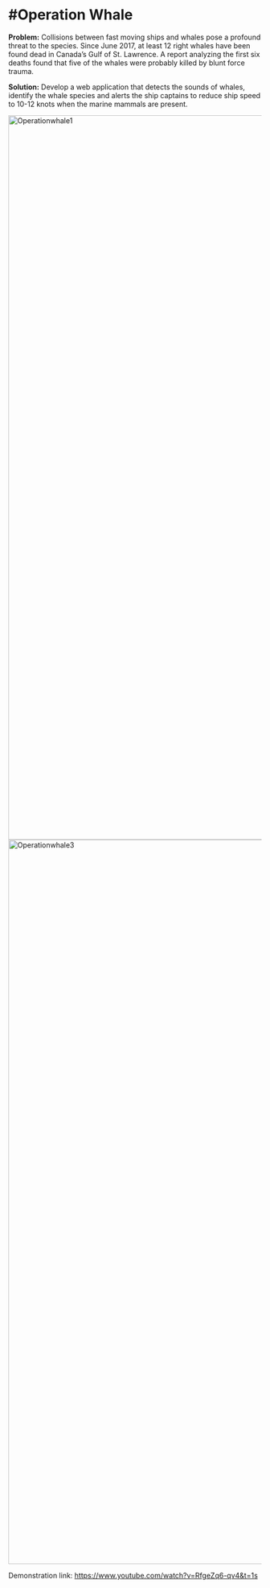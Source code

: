 # #Operation Whale

**Problem:** Collisions between fast moving ships and whales pose a profound threat to the species. Since June 2017, at least 12 right whales have been found dead in Canada’s Gulf of St. Lawrence. A report analyzing the first six deaths found that five of the whales were probably killed by blunt force trauma.

**Solution:** Develop a web application that detects the sounds of whales, identify the whale species and alerts the ship captains to reduce ship speed to 10-12 knots when the marine mammals are present.






<img width="1440" alt="Operationwhale1" src="https://user-images.githubusercontent.com/60254740/231953712-8037dd84-09b0-4ac5-a9f3-61f884f93f3a.png">







<img width="1440" alt="Operationwhale3" src="https://user-images.githubusercontent.com/60254740/231954115-693b15d4-5644-4efd-8cdf-193087ea8e27.png">





Demonstration link: https://www.youtube.com/watch?v=RfgeZq6-qv4&t=1s
